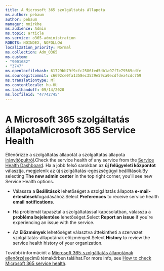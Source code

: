 ```yaml
---
title: A Microsoft 365 szolgáltatás állapota
ms.author: pebaum
author: pebaum
manager: mnirkhe
ms.audience: Admin
ms.topic: article
ms.service: o365-administration
ROBOTS: NOINDEX, NOFOLLOW
localization_priority: Normal
ms.collection: Adm_O365
ms.custom:
- "9001682"
- "3747"
ms.openlocfilehash: 61729bb79f9cfc2586fed5db1a97f7e79569cdfe
ms.sourcegitcommit: c6692ce0fa1358ec3529e59ca0ecdfdea4cdc759
ms.translationtype: MT
ms.contentlocale: hu-HU
ms.lasthandoff: 09/14/2020
ms.locfileid: "47742745"
---
```

# <a name="microsoft-365-service-health"></a><span data-ttu-id="1ac6d-102">A Microsoft 365 szolgáltatás állapota</span><span class="sxs-lookup"><span data-stu-id="1ac6d-102">Microsoft 365 Service Health</span></span>


<span data-ttu-id="1ac6d-103">Ellenőrizze a szolgáltatás állapotát a szolgáltatás állapota [irányítópultról](https://admin.microsoft.com/Adminportal/Home?source=applauncher#/servicehealth).</span><span class="sxs-lookup"><span data-stu-id="1ac6d-103">Check the service health of any service from the [Service Health Dashboard](https://admin.microsoft.com/Adminportal/Home?source=applauncher#/servicehealth).</span></span> <span data-ttu-id="1ac6d-104">Ha a jobb felső sarokban az **új felügyeleti központot** választja, megjelenik az új szolgáltatás-egészségügyi beállítások.</span><span class="sxs-lookup"><span data-stu-id="1ac6d-104">By selecting **The new admin center** in the top right corner, you'll see new Service Health options.</span></span>

- <span data-ttu-id="1ac6d-105">Válassza a **Beállítások** lehetőséget a szolgáltatás állapota **e-mail-értesítések**fogadásához.</span><span class="sxs-lookup"><span data-stu-id="1ac6d-105">Select **Preferences** to receive service health **email notifications**.</span></span>

- <span data-ttu-id="1ac6d-106">Ha problémát tapasztal a szolgáltatással kapcsolatban, válassza a **probléma bejelentése** lehetőséget.</span><span class="sxs-lookup"><span data-stu-id="1ac6d-106">Select **Report an issue** if you're experiencing an issue with the service.</span></span>

- <span data-ttu-id="1ac6d-107">Az **Előzmények** lehetőséget választva áttekintheti a szervezet szolgáltatás-állapotának előzményeit.</span><span class="sxs-lookup"><span data-stu-id="1ac6d-107">Select **History** to review the service health history of your organization.</span></span> 

<span data-ttu-id="1ac6d-108">További információt a [Microsoft 365-szolgáltatás állapotának ellenőrzése](https://docs.microsoft.com/office365/enterprise/view-service-health)című témakörben találhat.</span><span class="sxs-lookup"><span data-stu-id="1ac6d-108">For more info, see [How to check Microsoft 365 service health](https://docs.microsoft.com/office365/enterprise/view-service-health).</span></span> 